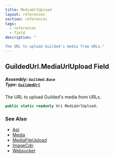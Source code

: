 ```yaml
---
title: MediaUrlUpload
layout: references
section: references
tags:
  - references
  - field
description: "

The URL to upload Guilded's media from URLs."
---
```


## GuildedUrl.MediaUrlUpload Field
##### **Assembly:** `Guilded.Base`<br/>**Type:** [`GuildedUrl`](GuildedUrl 'Guilded.Base.GuildedUrl')

The URL to upload Guilded's media from URLs.

```csharp
public static readonly Uri MediaUrlUpload;
```

### See Also
- [Api](GuildedUrl.Api 'Guilded.Base.GuildedUrl.Api')
- [Media](GuildedUrl.Media 'Guilded.Base.GuildedUrl.Media')
- [MediaFileUpload](GuildedUrl.MediaFileUpload 'Guilded.Base.GuildedUrl.MediaFileUpload')
- [ImageCdn](GuildedUrl.ImageCdn 'Guilded.Base.GuildedUrl.ImageCdn')
- [Websocket](GuildedUrl.Websocket 'Guilded.Base.GuildedUrl.Websocket')